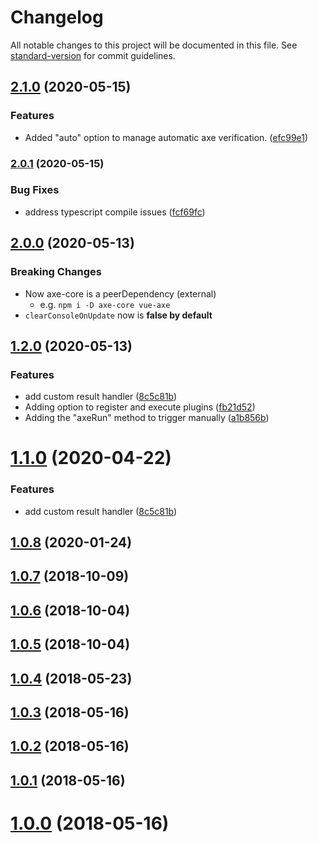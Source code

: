 # Changelog

All notable changes to this project will be documented in this file. See [standard-version](https://github.com/conventional-changelog/standard-version) for commit guidelines.

## [2.1.0](https://github.com/vue-a11y/vue-axe/compare/v2.0.1...v2.1.0) (2020-05-15)


### Features

* Added "auto" option to manage automatic axe verification. ([efc99e1](https://github.com/vue-a11y/vue-axe/commit/efc99e16edaba73f50846cadf59d456dd19483db))

### [2.0.1](https://github.com/vue-a11y/vue-axe/compare/v2.0.0...v2.0.1) (2020-05-15)


### Bug Fixes

* address typescript compile issues ([fcf69fc](https://github.com/vue-a11y/vue-axe/commit/fcf69fc5d753d1adb46277effc54e93bda84124b))

## [2.0.0](https://github.com/vue-a11y/vue-axe/compare/v1.2.0...v2.0.0) (2020-05-13)

### Breaking Changes
- Now axe-core is a peerDependency (external) 
  - e.g. `npm i -D axe-core vue-axe`
- `clearConsoleOnUpdate` now is **false by default**

## [1.2.0](https://github.com/vue-a11y/vue-axe/compare/v1.0.8...v1.2.0) (2020-05-13)

### Features

* add custom result handler ([8c5c81b](https://github.com/vue-a11y/vue-axe/commit/8c5c81b4f0f7227d9acba3c1a7b6c11692a89bc1))
* Adding option to register and execute plugins ([fb21d52](https://github.com/vue-a11y/vue-axe/commit/fb21d52805bd7ae2ab4a6098e00ccc5e63ab9173))
* Adding the "axeRun" method to trigger manually ([a1b856b](https://github.com/vue-a11y/vue-axe/commit/a1b856bc27b297c7199a802e37ac7b84046a3a75))

<a name="1.1.0"></a>
# [1.1.0](https://github.com/vue-a11y/vue-axe/compare/v1.0.8...v1.1.0) (2020-04-22)


### Features

* add custom result handler ([8c5c81b](https://github.com/vue-a11y/vue-axe/commit/8c5c81b))



<a name="1.0.8"></a>
## [1.0.8](https://github.com/vue-a11y/vue-axe/compare/v1.0.7...v1.0.8) (2020-01-24)



<a name="1.0.7"></a>
## [1.0.7](https://github.com/vue-a11y/vue-axe/compare/v1.0.4...v1.0.7) (2018-10-09)



<a name="1.0.6"></a>
## [1.0.6](https://github.com/vue-a11y/vue-axe/compare/v1.0.5...v1.0.6) (2018-10-04)



<a name="1.0.5"></a>
## [1.0.5](https://github.com/vue-a11y/vue-axe/compare/v1.0.4...v1.0.5) (2018-10-04)



<a name="1.0.4"></a>
## [1.0.4](https://github.com/vue-a11y/vue-axe/compare/v1.0.3...v1.0.4) (2018-05-23)



<a name="1.0.3"></a>
## [1.0.3](https://github.com/vue-a11y/vue-axe/compare/v1.0.2...v1.0.3) (2018-05-16)



<a name="1.0.2"></a>
## [1.0.2](https://github.com/vue-a11y/vue-axe/compare/v1.0.1...v1.0.2) (2018-05-16)



<a name="1.0.1"></a>
## [1.0.1](https://github.com/vue-a11y/vue-axe/compare/v1.0.0...v1.0.1) (2018-05-16)



<a name="1.0.0"></a>
# [1.0.0](https://github.com/vue-a11y/vue-axe/compare/v0.0.1...v1.0.0) (2018-05-16)
